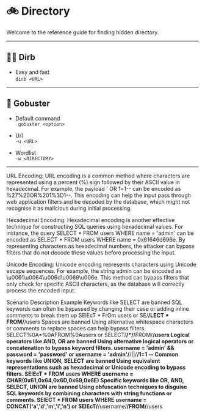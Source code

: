 # 🚲 Directory

Welcome to the reference guide for finding hidden directory.

---

## 🧜‍♀️ Dirb

- Easy and fast\
`dirb <URL>`

---

## 🍹 Gobuster

- Default command\
` gobuster <option>`

- Url\
`-u <URL>`

- Wordlist\
`-w <DIRECTORY>`

---


URL Encoding: URL encoding is a common method where characters are represented using a percent (%) sign followed by their ASCII value in hexadecimal. For example, the payload ' OR 1=1-- can be encoded as %27%20OR%201%3D1--. This encoding can help the input pass through web application filters and be decoded by the database, which might not recognise it as malicious during initial processing.

Hexadecimal Encoding: Hexadecimal encoding is another effective technique for constructing SQL queries using hexadecimal values. For instance, the query SELECT * FROM users WHERE name = 'admin' can be encoded as SELECT * FROM users WHERE name = 0x61646d696e. By representing characters as hexadecimal numbers, the attacker can bypass filters that do not decode these values before processing the input.

Unicode Encoding: Unicode encoding represents characters using Unicode escape sequences. For example, the string admin can be encoded as \u0061\u0064\u006d\u0069\u006e. This method can bypass filters that only check for specific ASCII characters, as the database will correctly process the encoded input.


Scenario	Description	Example
Keywords like SELECT are banned	SQL keywords can often be bypassed by changing their case or adding inline comments to break them up	SElEcT * FrOm users or SE/**/LECT * FROM/**/users
Spaces are banned	Using alternative whitespace characters or comments to replace spaces can help bypass filters.	SELECT%0A*%0AFROM%0Ausers or SELECT/**/*/**/FROM/**/users
Logical operators like AND, OR are banned	Using alternative logical operators or concatenation to bypass keyword filters.	username = 'admin' && password = 'password' or username = 'admin'/**/||/**/1=1 --
Common keywords like UNION, SELECT are banned	Using equivalent representations such as hexadecimal or Unicode encoding to bypass filters.	SElEcT * FROM users WHERE username = CHAR(0x61,0x64,0x6D,0x69,0x6E)
Specific keywords like OR, AND, SELECT, UNION are banned	Using obfuscation techniques to disguise SQL keywords by combining characters with string functions or comments.	SElECT * FROM users WHERE username = CONCAT('a','d','m','i','n') or SElEcT/**/username/**/FROM/**/users

